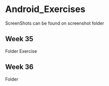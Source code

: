 # Android_Exercises
ScreenShots can be found on screenshot folder

## Week 35
Folder Exercise

## Week 36
Folder 
